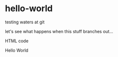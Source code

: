 # hello-world
testing waters at git

let's see what happens when this stuff branches out...

HTML code
<html>
  <head>
    <title>Hello</title>
  </head>
  <body>
     Hello World
  </body>
</html>
